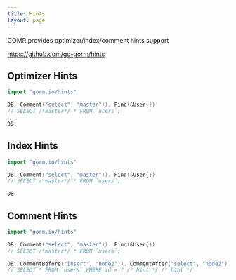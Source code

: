 ```yaml
---
title: Hints
layout: page
---
```


GOMR provides optimizer/index/comment hints support

https://github.com/go-gorm/hints

## Optimizer Hints

```go
import "gorm.io/hints"

DB. Comment("select", "master")). Find(&User{})
// SELECT /*master*/ * FROM `users`;

DB.
```

## Index Hints

```go
import "gorm.io/hints"

DB. Comment("select", "master")). Find(&User{})
// SELECT /*master*/ * FROM `users`;

DB.
```

## Comment Hints

```go
import "gorm.io/hints"

DB. Comment("select", "master")). Find(&User{})
// SELECT /*master*/ * FROM `users`;

DB. CommentBefore("insert", "node2")). CommentAfter("select", "node2")). CommentAfter("where", "hint")). Find(&User{}, "id = ?", 1)
// SELECT * FROM `users` WHERE id = ? /* hint */ /* hint */
```
